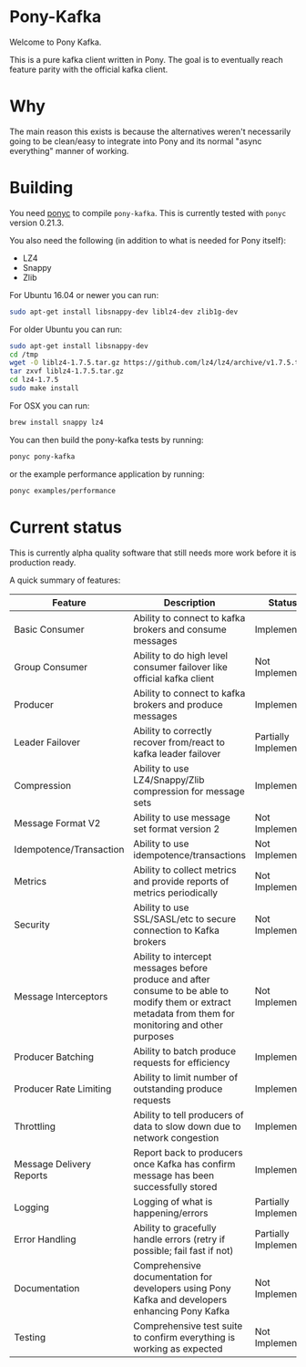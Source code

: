 # Pony-Kafka

Welcome to Pony Kafka. 

This is a pure kafka client written in Pony. The goal is to eventually reach feature parity with the official kafka client.

# Why

The main reason this exists is because the alternatives weren't necessarily going to be clean/easy to integrate into Pony and its normal "async everything" manner of working.

# Building

You need [ponyc](https://github.com/ponylang/ponyc) to compile `pony-kafka`. This is currently tested with `ponyc` version 0.21.3.

You also need the following (in addition to what is needed for Pony itself):

* LZ4
* Snappy
* Zlib

For Ubuntu 16.04 or newer you can run:

```bash
sudo apt-get install libsnappy-dev liblz4-dev zlib1g-dev
```

For older Ubuntu you can run:

```bash
sudo apt-get install libsnappy-dev
cd /tmp
wget -O liblz4-1.7.5.tar.gz https://github.com/lz4/lz4/archive/v1.7.5.tar.gz
tar zxvf liblz4-1.7.5.tar.gz
cd lz4-1.7.5
sudo make install
```

For OSX you can run:

```bash
brew install snappy lz4
```

You can then build the pony-kafka tests by running:

```bash
ponyc pony-kafka
```

or the example performance application by running:

```bash
ponyc examples/performance
```

# Current status

This is currently alpha quality software that still needs more work before it is production ready.

A quick summary of features:

Feature | Description | Status
--- | --- | ---
Basic Consumer | Ability to connect to kafka brokers and consume messages | Implemented
Group Consumer | Ability to do high level consumer failover like official kafka client | Not Implemented
Producer | Ability to connect to kafka brokers and produce messages | Implemented
Leader Failover | Ability to correctly recover from/react to kafka leader failover | Partially Implemented
Compression | Ability to use LZ4/Snappy/Zlib compression for message sets | Implemented
Message Format V2 | Ability to use message set format version 2 | Not Implemented
Idempotence/Transaction | Ability to use idempotence/transactions | Not Implemented
Metrics | Ability to collect metrics and provide reports of metrics periodically | Not Implemented
Security | Ability to use SSL/SASL/etc to secure connection to Kafka brokers | Not Implemented
Message Interceptors | Ability to intercept messages before produce and after consume to be able to modify them or extract metadata from them for monitoring and other purposes | Not Implemented
Producer Batching | Ability to batch produce requests for efficiency | Implemented
Producer Rate Limiting | Ability to limit number of outstanding produce requests | Implemented
Throttling | Ability to tell producers of data to slow down due to network congestion | Implemented
Message Delivery Reports | Report back to producers once Kafka has confirm message has been successfully stored | Implemented
Logging | Logging of what is happening/errors | Partially Implemented
Error Handling | Ability to gracefully handle errors (retry if possible; fail fast if not) | Partially Implemented
Documentation | Comprehensive documentation for developers using Pony Kafka and developers enhancing Pony Kafka | Not Implemented
Testing | Comprehensive test suite to confirm everything is working as expected | Not Implemented
